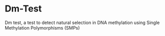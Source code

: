 # Dm-Test
Dm test, a test to detect natural selection in DNA methylation using Single Methylation Polymorphisms (SMPs)
